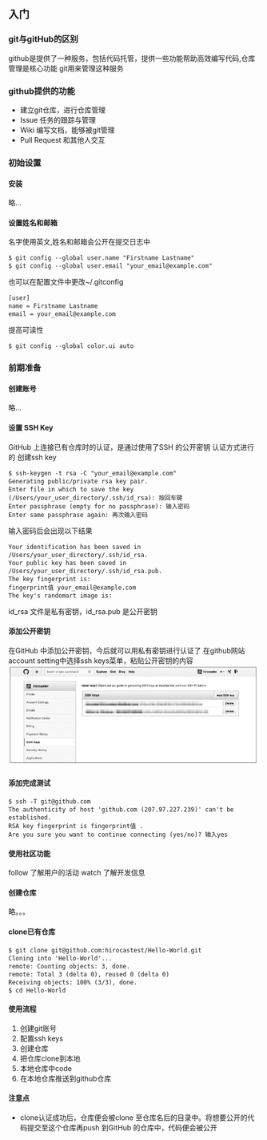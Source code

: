 ## 入门
### git与gitHub的区别
github是提供了一种服务，包括代码托管，提供一些功能帮助高效编写代码,仓库管理是核心功能
git用来管理这种服务
### github提供的功能
- 建立git仓库，进行仓库管理
- Issue 任务的跟踪与管理
- Wiki 编写文档，能够被git管理
- Pull Request 和其他人交互
### 初始设置
#### 安装
略...
#### 设置姓名和邮箱
名字使用英文,姓名和邮箱会公开在提交日志中
```
$ git config --global user.name "Firstname Lastname"
$ git config --global user.email "your_email@example.com"
```
也可以在配置文件中更改~/.gitconfig
```
[user]
name = Firstname Lastname
email = your_email@example.com
```
提高可读性
```
$ git config --global color.ui auto
```
### 前期准备
#### 创建账号
略...
#### 设置 SSH Key
GitHub 上连接已有仓库时的认证，是通过使用了SSH 的公开密钥
认证方式进行的
创建ssh key
```
$ ssh-keygen -t rsa -C "your_email@example.com"
Generating public/private rsa key pair.
Enter file in which to save the key
(/Users/your_user_directory/.ssh/id_rsa): 按回车键
Enter passphrase (empty for no passphrase): 输入密码
Enter same passphrase again: 再次输入密码
```
输入密码后会出现以下结果
```
Your identification has been saved in /Users/your_user_directory/.ssh/id_rsa.
Your public key has been saved in /Users/your_user_directory/.ssh/id_rsa.pub.
The key fingerprint is:
fingerprint值 your_email@example.com
The key's randomart image is:
```
id_rsa 文件是私有密钥，id_rsa.pub 是公开密钥
#### 添加公开密钥
在GitHub 中添加公开密钥，今后就可以用私有密钥进行认证了
在github网站account setting中选择ssh keys菜单，粘贴公开密钥的内容
![git](../assets/images/git/git_01.jpg)
#### 添加完成测试
```
$ ssh -T git@github.com
The authenticity of host 'github.com (207.97.227.239)' can't be established.
RSA key fingerprint is fingerprint值 .
Are you sure you want to continue connecting (yes/no)? 输入yes
```
#### 使用社区功能
follow 了解用户的活动
watch 了解开发信息
#### 创建仓库
略。。。
#### clone已有仓库
```
$ git clone git@github.com:hirocastest/Hello-World.git
Cloning into 'Hello-World'...
remote: Counting objects: 3, done.
remote: Total 3 (delta 0), reused 0 (delta 0)
Receiving objects: 100% (3/3), done.
$ cd Hello-World
```
#### 使用流程
1. 创建git账号
2. 配置ssh keys
3. 创建仓库
4. 把仓库clone到本地
5. 本地仓库中code
6. 在本地仓库推送到github仓库
#### 注意点
- clone认证成功后，仓库便会被clone 至仓库名后的目录中。将想要公开的代码提交至这个仓库再push 到GitHub 的仓库中，代码便会被公开

